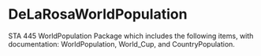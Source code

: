 # DeLaRosaWorldPopulation
STA 445 WorldPopulation Package which includes the following items, with documentation: WorldPopulation, World_Cup, and CountryPopulation.
